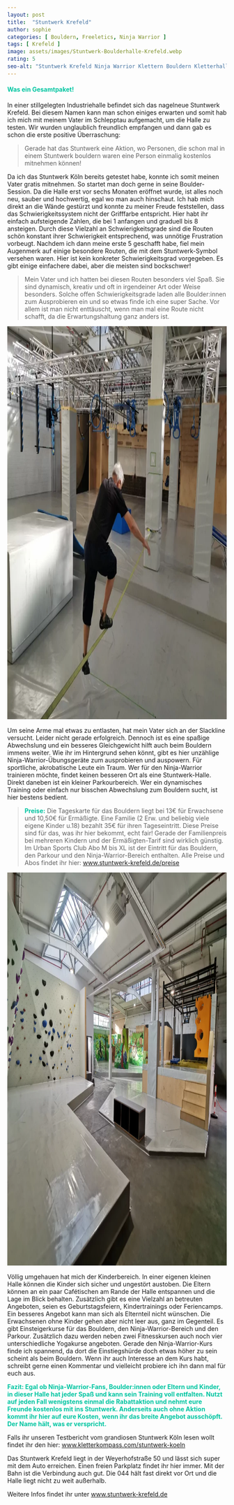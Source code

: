 ```yaml
---
layout: post
title:  "Stuntwerk Krefeld"
author: sophie
categories: [ Bouldern, Freeletics, Ninja Warrior ]
tags: [ Krefeld ]
image: assets/images/Stuntwerk-Boulderhalle-Krefeld.webp
rating: 5
seo-alt: "Stuntwerk Krefeld Ninja Warrior Klettern Bouldern Kletterhalle Boulderhalle Rezension Rezensionen Freeletics Wettbewerb Wettkampf Indoor"
---
```

#### <span style="color:#00c5a1">Was ein Gesamtpaket!</span>
In einer stillgelegten Industriehalle befindet sich das nagelneue Stuntwerk Krefeld. Bei diesem Namen kann man schon einiges erwarten und somit hab ich mich mit meinem Vater im Schlepptau aufgemacht, um die Halle zu testen. Wir wurden unglaublich freundlich empfangen und dann gab es schon die erste positive Überraschung:

>Gerade hat das Stuntwerk eine Aktion, wo Personen, die schon mal in einem Stuntwerk bouldern waren eine Person einmalig kostenlos mitnehmen können! 

Da ich das Stuntwerk Köln bereits getestet habe, konnte ich somit meinen Vater gratis mitnehmen. So startet man doch gerne in seine Boulder-Session.
Da die Halle erst vor sechs Monaten eröffnet wurde, ist alles noch neu, sauber und hochwertig, egal wo man auch hinschaut. Ich hab mich direkt an die Wände gestürzt und konnte zu meiner Freude feststellen, dass das Schwierigkeitssystem nicht der Grifffarbe entspricht. Hier habt ihr einfach aufsteigende Zahlen, die bei 1 anfangen und graduell bis 8 ansteigen. Durch diese Vielzahl an Schwierigkeitsgrade sind die Routen schön konstant ihrer Schwierigkeit entsprechend, was unnötige Frustration vorbeugt. Nachdem ich dann meine erste 5 geschafft habe, fiel mein Augenmerk auf einige besondere Routen, die mit dem Stuntwerk-Symbol versehen waren. Hier ist kein konkreter Schwierigkeitsgrad vorgegeben. Es gibt einige einfachere dabei, aber die meisten sind bockschwer! 

>Mein Vater und ich hatten bei diesen Routen besonders viel Spaß. Sie sind dynamisch, kreativ und oft in irgendeiner Art oder Weise besonders. Solche offen Schwierigkeitsgrade laden alle Boulder:innen zum Ausprobieren ein und so etwas finde ich eine super Sache. Vor allem ist man nicht enttäuscht, wenn man mal eine Route nicht schafft, da die Erwartungshaltung ganz anders ist.

<img src="/assets/images/einbinden/Stuntwerk-Krefeld-Ninja-Warrior.webp" loading="lazy" width="1200" height="900" alt="Ninja-Warrior-Bereich" title="Ninja-Warrior-Bereich" />

Um seine Arme mal etwas zu entlasten, hat mein Vater sich an der Slackline versucht. Leider nicht gerade erfolgreich. Dennoch ist es eine spaßige Abwechslung und ein besseres Gleichgewicht hilft auch beim Bouldern immens weiter. Wie ihr im Hintergrund sehen könnt, gibt es hier unzählige Ninja-Warrior-Übungsgeräte zum ausprobieren und auspowern. Für sportliche, akrobatische Leute ein Traum. Wer für den Ninja-Warrior trainieren möchte, findet keinen besseren Ort als eine Stuntwerk-Halle. Direkt daneben ist ein kleiner Parkourbereich. Wer ein dynamisches Training oder einfach nur bisschen Abwechslung zum Bouldern sucht, ist hier bestens bedient.

><span style="color:#00c5a1"><b>Preise:</b></span> Die Tageskarte für das Bouldern liegt bei 13€ für Erwachsene und 10,50€ für Ermäßigte. Eine Familie (2 Erw. und beliebig viele eigene Kinder u.18) bezahlt 35€ für ihren Tageseintritt. Diese Preise sind für das, was ihr hier bekommt, echt fair! Gerade der Familienpreis bei mehreren Kindern und der Ermäßigten-Tarif sind wirklich günstig. Im Urban Sports Club Abo M bis XL ist der Eintritt für das Bouldern, den Parkour und den Ninja-Warrior-Bereich enthalten. Alle Preise und Abos findet ihr hier: <a href="https://stuntwerk-krefeld.de/zeiten-und-preise/" target="_blank">www.stuntwerk-krefeld.de/preise</a> 

<img src="/assets/images/einbinden/Stuntwerk-Krefeld-Kinderbereich.webp" loading="lazy" width="1200" height="900" alt="Ninja-Warrior-Bereich" title="Ninja-Warrior-Bereich" />

Völlig umgehauen hat mich der Kinderbereich. In einer eigenen kleinen Halle können die Kinder sich sicher und ungestört austoben. Die Eltern können an ein paar Cafétischen am Rande der Halle entspannen und die Lage im Blick behalten. Zusätzlich gibt es eine Vielzahl an betreuten Angeboten, seien es Geburtstagsfeiern, Kindertrainings oder Feriencamps. Ein besseres Angebot kann man sich als Elternteil nicht wünschen. Die Erwachsenen ohne Kinder gehen aber nicht leer aus, ganz im Gegenteil. Es gibt Einsteigerkurse für das Bouldern, den Ninja-Warrior-Bereich und den Parkour. Zusätzlich dazu werden neben zwei Fitnesskursen auch noch vier unterschiedliche Yogakurse angeboten. Gerade den Ninja-Warrior-Kurs finde ich spannend, da dort die Einstiegshürde doch etwas höher zu sein scheint als beim Bouldern. Wenn ihr auch Interesse an dem Kurs habt, schreibt gerne einen Kommentar und vielleicht probiere ich ihn dann mal für euch aus.


<span style="color:#00c5a1"><b> Fazit: Egal ob Ninja-Warrior-Fans, Boulder:innen oder Eltern und Kinder, in dieser Halle hat jeder Spaß und kann sein Training voll entfalten. Nutzt auf jeden Fall wenigstens einmal die Rabattaktion und nehmt eure Freunde kostenlos mit ins Stuntwerk. Anderseits auch ohne Aktion kommt ihr hier auf eure Kosten, wenn ihr das breite Angebot ausschöpft. Der Name hält, was er verspricht.
</b></span>

Falls ihr unseren Testbericht vom grandiosen Stuntwerk Köln lesen wollt findet ihr den hier: <a href="https://kletterkompass.com/stuntwerk-koeln/" target="_blank">www.kletterkompass.com/stuntwerk-koeln</a>  

Das Stuntwerk Krefeld liegt in der Weyerhofstraße 50 und lässt sich super mit dem Auto erreichen. Einen freien Parkplatz findet ihr hier immer. Mit der Bahn ist die Verbindung auch gut. Die 044 hält fast direkt vor Ort und die Halle liegt nicht zu weit außerhalb.


Weitere Infos findet ihr unter <a href="https://stuntwerk-krefeld.de/" target="_blank">www.stuntwerk-krefeld.de</a>
